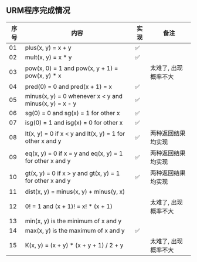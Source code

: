 ## URM程序完成情况

| 序号 | 内容                                                        | 实现 | 备注                    |
|------|-----------------------------------------------------------|--|-----------------------|
| 01   | plus(x, y) = x + y                                         | ✅ |                       |
| 02   | mult(x, y) = x * y                                         | ✅ |                       |
| 03   | pow(x, 0) = 1 and pow(x, y + 1) = pow(x, y) * x            |  | 太难了, 出现概率不大           |
| 04   | pred(0) = 0 and pred(x + 1) = x                            | ✅ |                       |
| 05   | minus(x, y) = 0 whenever x < y and minus(x, y) = x - y     | ✅ |                       |
| 06   | sg(0) = 0 and sg(x) = 1 for other x                        | ✅ |                       |
| 07   | isg(0) = 1 and isg(x) = 0 for other x                      | ✅ |                       |
| 08   | lt(x, y) = 0 if x < y and lt(x, y) = 1 for other x and y   | ✅ | 两种返回结果均实现  |
| 09   | eq(x, y) = 0 if x = y and eq(x, y) = 1 for other x and y   | ✅| 两种返回结果均实现             |
| 10   | gt(x, y) = 0 if x > y and gt(x, y) = 1 for other x and y   | ✅ | 两种返回结果均实现  |
| 11   | dist(x, y) = minus(x, y) + minus(y, x)                     |  |                       |
| 12   | 0! = 1 and (x + 1)! = x! * (x + 1)                         |  | 太难了, 出现概率不大           |
| 13   | min(x, y) is the minimum of x and y                        |  |                       |
| 14   | max(x, y) is the maximum of x and y                        | ✅ |                       |
| 15   | K(x, y) = (x + y) * (x + y + 1) / 2 + y                     |  | 太难了, 出现概率不大           |
